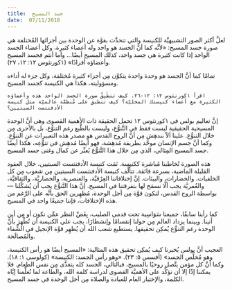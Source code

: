 ```yaml
---
title:  جسد المسيح
date:  07/11/2018
---
```


لعلَّ أكثر الصور التشبيهيَّة للكنيسة والتي تتحدَّث بقوَّة عن الوحدة بين أجزائها المُختلفة هي صورة جسد المسيح: «لأنَّه كما أنَّ الجسد هو واحد وله أعضاء كثيرة، وكل أعضاء الجسد الواحد إذا كانت كثيرة هي جسد واحد، كذلك المسيح أيضًا... وأما أنتم فجسد المسيح وأعضاؤه أفرادًا» (١كورنثوس ١٢: ١٢، ٢٧).

تمامًا كما أنَّ الجسد هو وحدة واحدة يتكوَّن مِن أجزاء كثيرة مُختلفة، وكل جزء له أداءه ومسؤوليته، هكذا هي الكنيسة كجسد المسيح.

`اقرأ ١كورنثوس ١٢: ١٢-٢٦. كيف تنطَبِقُ صورة الجسد الواحد هذه وأعضاؤه الكثيرة مع أعضاء كنيستك المحليَّة؟ كيف تنطبق على مُنظمَّة عالميَّة مثل كنيسة الأدفنتست السبتيين؟`

إنَّ تعاليم بولس في ١كورنثوس ١٢ تحمل الحقيقة ذات الأهمية القصوى وهي أنَّ الوحدة المسيحية الحقيقية ليست فقط في التَّنوُّع، وليست بالطَّبع رغم التنوُّع، بل بالأحرى مِن خلال التنوُّع. علينا ألاّ نندهِش مِن أنَّ الروح القدس هو مصدر هذه التعبيرات عن التنوُّع. وكما أنَّ جسم الإنسان موحَّد بطريقة مُدهِشة، فهو أيضًا مُدهِش في تنوُّعِه، هكذا أيضًا جسد المسيح المِثالي، الذي مِن خلال هذا التَّنوُّع يُعبِّر عن كمال وغنى جسد المسيح.

هذه الصورة تُخاطبنا مُباشرة ككنيسة. نَمَت كنيسة الأدفنتست السبتيين، خلال العقود القليلة الماضية، بسرعة فائقة. تتألَّف كنيسة الأدفنتست السبتيين مِن شعوب مِن كل الخلفيات، والحضارات، والبيئات. إنَّ إختلافاتنا العِرْقيَّة، والعنصرية، والحضاريَّة، والثقافيَّة، والعُمريَّة يجب ألَّا نسمَح لها بتفرقتنا في المسيح. إنَّ هذا التَّنوُّع يجب أن يُشكِّلنا — بواسطة الروح القدس، لنكون قوَّة مِن أجل الوحدة، مُظهِرين الحق بأنَّه على الرَّغم من هذه الإختلافات، فإننا جميعًا واحد في المسيح.

كما رأينا سابقًا، جميعنا سَوَاسِية تحت قدمي الصليب، بِغَضِّ النظر عمَّن نكون أو مِن أين أتينا. وبينما يزداد العالم مِن حولنا إنقسامًا وإنشطارًا، يجب على الكنيسة أن تُظْهِرَ بأنَّ الوحدة رغم التنوُّع يُمكِن تحقيقها. يستطيع شعب الله أن يُظهِر قوَّة الإنجيل في الشِّفاء والمُصالَحة.

العجيب أنَّ بولس يُخبرنا كيف يُمكِن تحقيق هذه المثالية: «المسيح أيضًا هو رأس الكنيسة، وهو مُخلِّص الجسد» (أفسس ٥: ٢٣). «وهو رأس الجسد: الكنيسة» (كولوسي ١: ١٨). وكما أنَّ كل مؤمن يتَّصل روحيًا بالمسيح، فبالتالي، الجسد كله يتغذَّى مِن نفس الطعام. فلا يمكننا إذًا إلا أن نؤكِّد على الأهميَّة القصوى لدراسة كلمة الله، والطاعة لما تُعلِّمنا إيَّاه الكلمة، والإختبار العام للعبادة والصلاة مِن أجل الوحدة في جسد المسيح.
